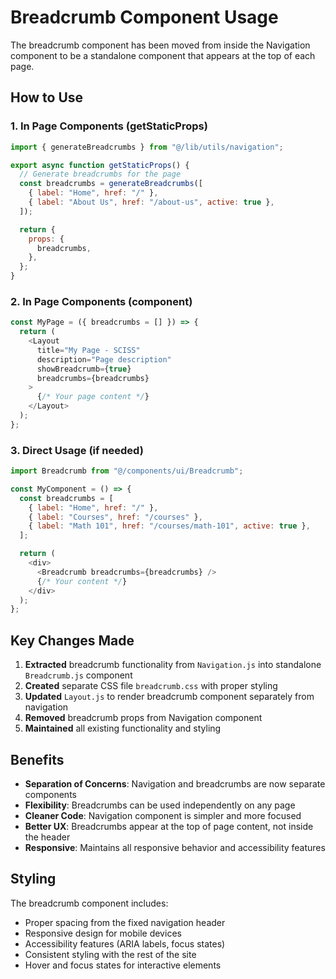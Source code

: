 # Breadcrumb Component Usage

The breadcrumb component has been moved from inside the Navigation component to be a standalone component that appears at the top of each page.

## How to Use

### 1. In Page Components (getStaticProps)

```javascript
import { generateBreadcrumbs } from "@/lib/utils/navigation";

export async function getStaticProps() {
  // Generate breadcrumbs for the page
  const breadcrumbs = generateBreadcrumbs([
    { label: "Home", href: "/" },
    { label: "About Us", href: "/about-us", active: true },
  ]);

  return {
    props: {
      breadcrumbs,
    },
  };
}
```

### 2. In Page Components (component)

```javascript
const MyPage = ({ breadcrumbs = [] }) => {
  return (
    <Layout
      title="My Page - SCISS"
      description="Page description"
      showBreadcrumb={true}
      breadcrumbs={breadcrumbs}
    >
      {/* Your page content */}
    </Layout>
  );
};
```

### 3. Direct Usage (if needed)

```javascript
import Breadcrumb from "@/components/ui/Breadcrumb";

const MyComponent = () => {
  const breadcrumbs = [
    { label: "Home", href: "/" },
    { label: "Courses", href: "/courses" },
    { label: "Math 101", href: "/courses/math-101", active: true },
  ];

  return (
    <div>
      <Breadcrumb breadcrumbs={breadcrumbs} />
      {/* Your content */}
    </div>
  );
};
```

## Key Changes Made

1. **Extracted** breadcrumb functionality from `Navigation.js` into standalone `Breadcrumb.js` component
2. **Created** separate CSS file `breadcrumb.css` with proper styling
3. **Updated** `Layout.js` to render breadcrumb component separately from navigation
4. **Removed** breadcrumb props from Navigation component
5. **Maintained** all existing functionality and styling

## Benefits

- **Separation of Concerns**: Navigation and breadcrumbs are now separate components
- **Flexibility**: Breadcrumbs can be used independently on any page
- **Cleaner Code**: Navigation component is simpler and more focused
- **Better UX**: Breadcrumbs appear at the top of page content, not inside the header
- **Responsive**: Maintains all responsive behavior and accessibility features

## Styling

The breadcrumb component includes:

- Proper spacing from the fixed navigation header
- Responsive design for mobile devices
- Accessibility features (ARIA labels, focus states)
- Consistent styling with the rest of the site
- Hover and focus states for interactive elements
